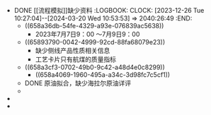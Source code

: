- DONE [[流程模拟]]缺少资料
  :LOGBOOK:
  CLOCK: [2023-12-26 Tue 10:27:04]--[2024-03-20 Wed 10:53:53] =>  2040:26:49
  :END:
	- ((658a36db-54fe-4329-a93e-076839ac5638))
		- 2023年7月7日9：00 ～7月9日9：00
	- ((65893790-0042-4999-92cd-88fa68079e23))
		- 缺少侧线产品性质相关信息
		- 工艺卡片只有航煤的质量指标
	- ((658a3cf3-0702-49b0-9c42-a48d4e0c8299))
		- ((658a4069-1960-495a-a34c-3d98fc7c5cf1))
	- DONE 原油拟合，缺少海拉尔原油详评
	-
-
-